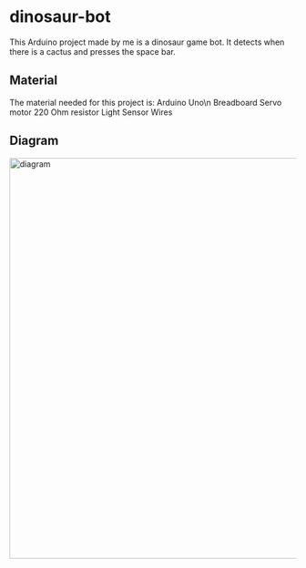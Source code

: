 # dinosaur-bot
This Arduino project made by me is a dinosaur game bot. It detects when there is a cactus and presses the space bar.
## Material
The material needed for this project is:
Arduino Uno\n
Breadboard
Servo motor
220 Ohm resistor
Light Sensor
Wires
## Diagram
<img width="703" alt="diagram" src="https://user-images.githubusercontent.com/50530429/80832335-75843d00-8bba-11ea-876d-52b4fd551ec6.png">
